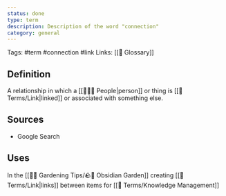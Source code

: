 ```yaml
---
status: done
type: term
description: Description of the word "connection"
category: general
---
```

Tags: #term #connection #link 
Links: [[📇 Glossary]]

## Definition
A relationship in which a [[👨‍👧‍👦 People|person]] or thing is [[📇 Terms/Link|linked]] or associated with something else.

## Sources
- Google Search

## Uses
In the [[👩‍🌾 Gardening Tips/🪨🌱 Obsidian Garden]] creating [[📇 Terms/Link|links]] between items for [[📇 Terms/Knowledge Management]]